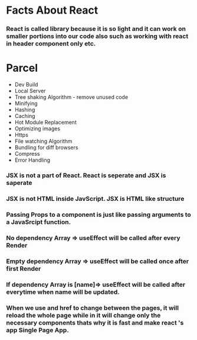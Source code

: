 # Facts About React

### React is called library because it is so light and it can work on smaller portions into our code also such as working with react in header component only etc.

# Parcel

- Dev Build
- Local Server
- Tree shaking Algorithm - remove unused code
- Minifying
- Hashing
- Caching
- Hot Module Replacement
- Optimizing images
- Https
- File watching Algorithm
- Bundling for diff browsers
- Compress
- Error Handling

### JSX is not a part of React. React is seperate and JSX is saperate

### JSX is not HTML inside JavScript. JSX is HTML like structure

### Passing Props to a component is just like passing arguments to a JavaSrcipt function.

### No dependency Array => useEffect will be called after every Render

### Empty dependency Array => useEffect will be called once after first Render

### If dependency Array is [name]=> useEffect will be called after everytime when name will be updated.

### When we use <a></a> and href to change between the pages, it will reload the whole page while in <Link></Link> it will change only the necessary components thats why it is fast and make react 's app Single Page App.
